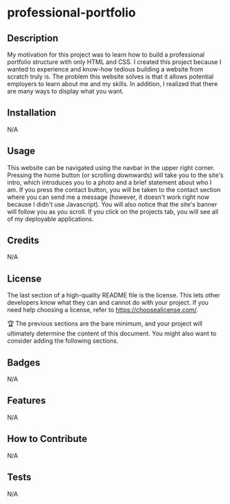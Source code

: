 # professional-portfolio

## Description

My motivation for this project was to learn how to build a professional portfolio structure with only HTML and CSS. I created this project because I wanted to experience and know-how tedious building a website from scratch truly is. The problem this website solves is that it allows potential employers to learn about me and my skills. In addition, I realized that there are many ways to display what you want. 

## Installation
N/A

## Usage
This website can be navigated using the navbar in the upper right corner. Pressing the home button (or scrolling downwards) will take you to the site's intro, which introduces you to a photo and a brief statement about who I am. If you press the contact button, you will be taken to the contact section where you can send me a message (however, it doesn't work right now because I didn't use Javascript). You will also notice that the site's banner will follow you as you scroll. If you click on the projects tab, you will see all of my deployable applications.

## Credits
N/A

## License
The last section of a high-quality README file is the license. This lets other developers know what they can and cannot do with your project. If you need help choosing a license, refer to https://choosealicense.com/.

🏆 The previous sections are the bare minimum, and your project will ultimately determine the content of this document. You might also want to consider adding the following sections.

## Badges
N/A

## Features
N/A

## How to Contribute
N/A

## Tests
N/A